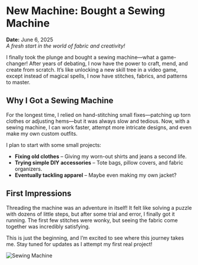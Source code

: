 
# New Machine: Bought a Sewing Machine

**Date:** June 6, 2025  
_A fresh start in the world of fabric and creativity!_  

I finally took the plunge and bought a sewing machine—what a game-changer! After years of debating, I now have the power to craft, mend, and create from scratch. It’s like unlocking a new skill tree in a video game, except instead of magical spells, I now have stitches, fabrics, and patterns to master.  

## Why I Got a Sewing Machine  

For the longest time, I relied on hand-stitching small fixes—patching up torn clothes or adjusting hems—but it was always slow and tedious. Now, with a sewing machine, I can work faster, attempt more intricate designs, and even make my own custom outfits.  

I plan to start with some small projects:
- **Fixing old clothes** – Giving my worn-out shirts and jeans a second life.
- **Trying simple DIY accessories** – Tote bags, pillow covers, and fabric organizers.
- **Eventually tackling apparel** – Maybe even making my own jacket?  

## First Impressions  

Threading the machine was an adventure in itself! It felt like solving a puzzle with dozens of little steps, but after some trial and error, I finally got it running. The first few stitches were wonky, but seeing the fabric come together was incredibly satisfying.  

This is just the beginning, and I’m excited to see where this journey takes me. Stay tuned for updates as I attempt my first real project!  

![Sewing Machine](./assets/images/sewing.jpg)


